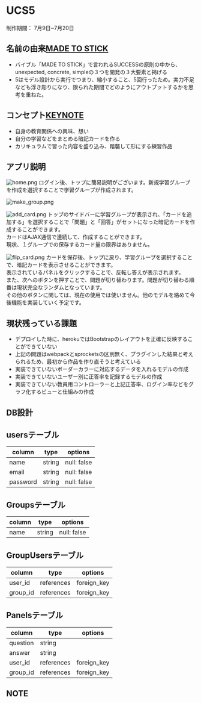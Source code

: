 # UCS5
制作期間： 7月9日~7月20日 
<!-- (未完成)  
URL: https://ucsk.herokuapp.com  
アカウント  
- email:  user_001@gmail.com  
- pass:   user_001  
＊ 本番環境ではBootstrapが何故か有効になっていないため、現状レイアウトが崩れています。  
＊ 問題点への改善は現状保留し、個人作成アプリ2号が終わると思われる8/20頃より再調整に入る予定 -->

## 名前の由来[MADE TO STICK](https://heathbrothers.com/download/mts-made-to-stick-model.pdf)
- バイブル「MADE TO STICK」で言われるSUCCESSの原則の中から、unexpected, concrete, simpleの３つを開発の３大要素と掲げる
- 5はモデル設計から実行でつまり、縮小すること、5回行ったため。実力不足なども浮き彫りになり、限られた期間でどのようにアウトプットするかを思考を重ねた。

## コンセプト[KEYNOTE](https://www.icloud.com/keynote/0ljrY_4-toh4B5krp2-sBwqmw)
- 自身の教育関係への興味、想い
- 自分の学習などをまとめる暗記カードを作る
- カリキュラムで習った内容を盛り込み、踏襲して形にする練習作品

## アプリ説明
![home.png](https://user-images.githubusercontent.com/61781906/90238986-cf56fd00-de61-11ea-84ee-e1a4459a5e7e.png)
ログイン後、トップに簡易説明がございます。新規学習グループを作成を選択することで学習グループが作成されます。  
  
![make_group.png](https://user-images.githubusercontent.com/61781906/90239515-99664880-de62-11ea-8b1a-e7053914ba38.png)
  
![add_card.png](https://user-images.githubusercontent.com/61781906/90239557-aedb7280-de62-11ea-9ae2-61945b3eaf31.png)
トップのサイドバーに学習グループが表示され、「カードを追加する」を選択することで「問題」と「回答」がセットになった暗記カードを作成することができます。  
カードはAJAX通信で連続して、作成することができます。  
現状、１グループでの保存するカード量の限界はありません。  
  
![flip_card.png](https://user-images.githubusercontent.com/61781906/90239621-cb77aa80-de62-11ea-8d06-33aace88f2fc.png)
カードを保存後、トップに戻り、学習グループを選択することで、暗記カードを表示させることができます。  
表示されているパネルをクリックすることで、反転し答えが表示されます。  
また、次へのボタンを押すことで、問題が切り替わります。問題が切り替わる順番は現状完全なランダムとなっています。  
その他のボタンに関しては、現在の使用では使いません。他のモデルを絡めて今後機能を実装していく予定です。  

## 現状残っている課題
- デプロイした時に、herokuではBootstrapのレイアウトを正確に反映することができていない
- 上記の問題はwebpackとsprocketsの区別無く、プラグインした結果と考えられるため、最初から作品を作り直そうと考えている
- 実装できていないボーダーカラーに対応するデータを入れるモデルの作成
- 実装できていないユーザー別に正答率を記録するモデルの作成
- 実装できていない教員用コントローラーと上記正答率、ログイン率などをグラフ化するビューと仕組みの作成

## DB設計
## usersテーブル
|column    |type      |options    |
|----------|----------|-----------|
|name      |string    |null: false|
|email     |string    |null: false|
|password  |string    |null: false|

## Groupsテーブル
|column    |type      |options    |
|----------|----------|-----------|
|name      |string    |null: false|

## GroupUsersテーブル
|column    |type      |options    |
|----------|----------|-----------|
|user_id   |references|foreign_key|
|group_id  |references|foreign_key|

## Panelsテーブル
|column    |type      |options    |
|----------|----------|-----------|
|question  |string    |           |
|answer    |string    |           |
|user_id   |references|foreign_key|
|group_id  |references|foreign_key|

## NOTE